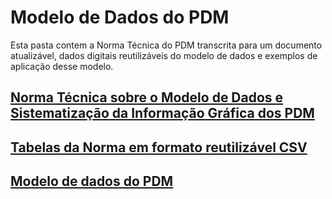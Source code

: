 # Modelo de Dados do PDM

Esta pasta contem a Norma Técnica do PDM transcrita para um documento atualizável, dados digitais reutilizáveis do modelo de dados e exemplos de aplicação desse modelo.

## [Norma Técnica sobre o Modelo de Dados e Sistematização da Informação Gráfica dos PDM](norma_pdm)

## [Tabelas da Norma em formato reutilizável CSV](tabelas_pdm)

## [Modelo de dados do PDM](modelo_pdm)
